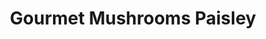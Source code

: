 ---
title: "Gourmet Mushrooms Paisley"
url: /paisley/gourmet-mushrooms-paisley/
shop: Gemüse & Obst
---